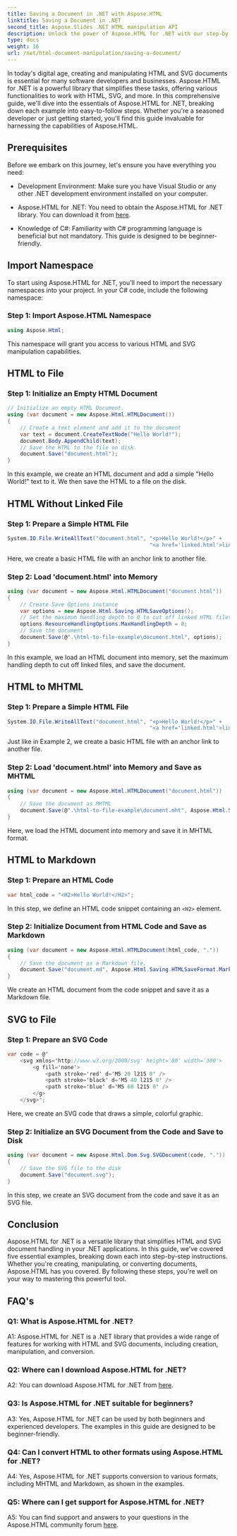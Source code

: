 ```yaml
---
title: Saving a Document in .NET with Aspose.HTML
linktitle: Saving a Document in .NET
second_title: Aspose.Slides .NET HTML manipulation API
description: Unlock the power of Aspose.HTML for .NET with our step-by-step guide. Learn to create, manipulate, and convert HTML and SVG documents
type: docs
weight: 16
url: /net/html-document-manipulation/saving-a-document/
---
```


In today's digital age, creating and manipulating HTML and SVG documents is essential for many software developers and businesses. Aspose.HTML for .NET is a powerful library that simplifies these tasks, offering various functionalities to work with HTML, SVG, and more. In this comprehensive guide, we'll dive into the essentials of Aspose.HTML for .NET, breaking down each example into easy-to-follow steps. Whether you're a seasoned developer or just getting started, you'll find this guide invaluable for harnessing the capabilities of Aspose.HTML.

## Prerequisites

Before we embark on this journey, let's ensure you have everything you need:

- Development Environment: Make sure you have Visual Studio or any other .NET development environment installed on your computer.

- Aspose.HTML for .NET: You need to obtain the Aspose.HTML for .NET library. You can download it from [here](https://releases.aspose.com/html/net/).

- Knowledge of C#: Familiarity with C# programming language is beneficial but not mandatory. This guide is designed to be beginner-friendly.

## Import Namespace

To start using Aspose.HTML for .NET, you'll need to import the necessary namespaces into your project. In your C# code, include the following namespace:

### Step 1: Import Aspose.HTML Namespace
```csharp
using Aspose.Html;
```

This namespace will grant you access to various HTML and SVG manipulation capabilities.

## HTML to File

### Step 1: Initialize an Empty HTML Document
```csharp
// Initialize an empty HTML Document.
using (var document = new Aspose.Html.HTMLDocument())
{
    // Create a text element and add it to the document
    var text = document.CreateTextNode("Hello World!");
    document.Body.AppendChild(text);
    // Save the HTML to the file on disk.
    document.Save("document.html");
}
```

In this example, we create an HTML document and add a simple "Hello World!" text to it. We then save the HTML to a file on the disk.

## HTML Without Linked File

### Step 1: Prepare a Simple HTML File
```csharp
System.IO.File.WriteAllText("document.html", "<p>Hello World!</p>" +
                                             "<a href='linked.html'>linked file</a>");
```

Here, we create a basic HTML file with an anchor link to another file.

### Step 2: Load 'document.html' into Memory
```csharp
using (var document = new Aspose.Html.HTMLDocument("document.html"))
{
    // Create Save Options instance
    var options = new Aspose.Html.Saving.HTMLSaveOptions();
    // Set the maximum handling depth to 0 to cut off linked HTML files.
    options.ResourceHandlingOptions.MaxHandlingDepth = 0;
    // Save the document
    document.Save(@".\html-to-file-example\document.html", options);
}
```

In this example, we load an HTML document into memory, set the maximum handling depth to cut off linked files, and save the document. 

## HTML to MHTML

### Step 1: Prepare a Simple HTML File
```csharp
System.IO.File.WriteAllText("document.html", "<p>Hello World!</p>" +
                                             "<a href='linked.html'>linked file</a>");
```

Just like in Example 2, we create a basic HTML file with an anchor link to another file.

### Step 2: Load 'document.html' into Memory and Save as MHTML
```csharp
using (var document = new Aspose.Html.HTMLDocument("document.html"))
{
    // Save the document as MHTML
    document.Save(@".\html-to-file-example\document.mht", Aspose.Html.Saving.HTMLSaveFormat.MHTML);
}
```

Here, we load the HTML document into memory and save it in MHTML format.

## HTML to Markdown

### Step 1: Prepare an HTML Code
```csharp
var html_code = "<H2>Hello World!</H2>";
```

In this step, we define an HTML code snippet containing an `<H2>` element.

### Step 2: Initialize Document from HTML Code and Save as Markdown
```csharp
using (var document = new Aspose.Html.HTMLDocument(html_code, "."))
{
    // Save the document as a Markdown file.
    document.Save("document.md", Aspose.Html.Saving.HTMLSaveFormat.Markdown);
}
```

We create an HTML document from the code snippet and save it as a Markdown file.

## SVG to File

### Step 1: Prepare an SVG Code
```csharp
var code = @"
    <svg xmlns='http://www.w3.org/2000/svg' height='80' width='300'>
        <g fill='none'>
            <path stroke='red' d='M5 20 l215 0' />
            <path stroke='black' d='M5 40 l215 0' />
            <path stroke='blue' d='M5 60 l215 0' />
        </g>
    </svg>";
```

Here, we create an SVG code that draws a simple, colorful graphic.

### Step 2: Initialize an SVG Document from the Code and Save to Disk
```csharp
using (var document = new Aspose.Html.Dom.Svg.SVGDocument(code, "."))
{
    // Save the SVG file to the disk
    document.Save("document.svg");
}
```

In this step, we create an SVG document from the code and save it as an SVG file.

## Conclusion

Aspose.HTML for .NET is a versatile library that simplifies HTML and SVG document handling in your .NET applications. In this guide, we've covered five essential examples, breaking down each into step-by-step instructions. Whether you're creating, manipulating, or converting documents, Aspose.HTML has you covered. By following these steps, you're well on your way to mastering this powerful tool.

## FAQ's

### Q1: What is Aspose.HTML for .NET?

A1: Aspose.HTML for .NET is a .NET library that provides a wide range of features for working with HTML and SVG documents, including creation, manipulation, and conversion.

### Q2: Where can I download Aspose.HTML for .NET?

A2: You can download Aspose.HTML for .NET from [here](https://releases.aspose.com/html/net/).

### Q3: Is Aspose.HTML for .NET suitable for beginners?

A3: Yes, Aspose.HTML for .NET can be used by both beginners and experienced developers. The examples in this guide are designed to be beginner-friendly.

### Q4: Can I convert HTML to other formats using Aspose.HTML for .NET?

A4: Yes, Aspose.HTML for .NET supports conversion to various formats, including MHTML and Markdown, as shown in the examples.

### Q5: Where can I get support for Aspose.HTML for .NET?

A5: You can find support and answers to your questions in the Aspose.HTML community forum [here](https://forum.aspose.com/).
